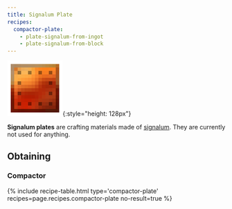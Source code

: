 ```yaml
---
title: Signalum Plate
recipes:
  compactor-plate:
    - plate-signalum-from-ingot
    - plate-signalum-from-block
---
```


![Signalum plate](/assets/images/thermal-foundation/plate-signalum.png){:style="height: 128px"}


**Signalum plates** are crafting materials made of
[signalum](/docs/thermal-foundation/items/materials/ingots/signalum-ingot/).
They are currently not used for anything.


Obtaining
---------

### Compactor
{% include recipe-table.html type='compactor-plate' recipes=page.recipes.compactor-plate no-result=true %}
